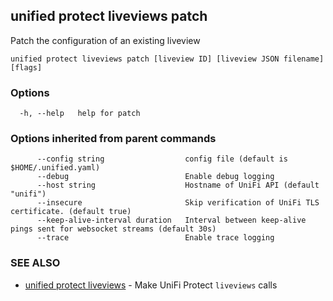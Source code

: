 ## unified protect liveviews patch

Patch the configuration of an existing liveview

```
unified protect liveviews patch [liveview ID] [liveview JSON filename] [flags]
```

### Options

```
  -h, --help   help for patch
```

### Options inherited from parent commands

```
      --config string                  config file (default is $HOME/.unified.yaml)
      --debug                          Enable debug logging
      --host string                    Hostname of UniFi API (default "unifi")
      --insecure                       Skip verification of UniFi TLS certificate. (default true)
      --keep-alive-interval duration   Interval between keep-alive pings sent for websocket streams (default 30s)
      --trace                          Enable trace logging
```

### SEE ALSO

* [unified protect liveviews](unified_protect_liveviews.md)	 - Make UniFi Protect `liveviews` calls

